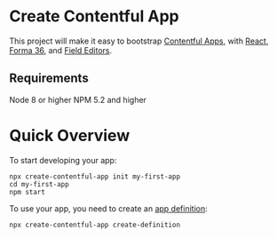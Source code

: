 # Create Contentful App

This project will make it easy to bootstrap [Contentful Apps](https://www.contentful.com/developers/docs/extensibility/app-framework/), with [React](https://reactjs.org/),
[Forma 36](https://f36.contentful.com/), and [Field Editors](https://www.contentful.com/developers/docs/extensibility/field-editors/).

## Requirements
Node 8 or higher
NPM 5.2 and higher

# Quick Overview
To start developing your app:

```
npx create-contentful-app init my-first-app
cd my-first-app
npm start
```

To use your app, you need to create an [app definition](https://www.contentful.com/developers/docs/references/content-management-api/#/reference/app-definitions):

```
npx create-contentful-app create-definition
```
